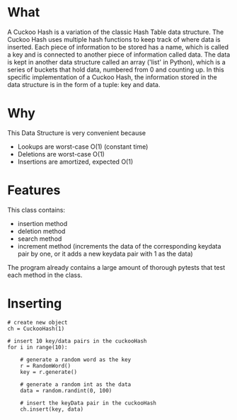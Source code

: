 # What
A Cuckoo Hash is a variation of the classic Hash Table data structure. The Cuckoo Hash uses multiple hash functions to keep track of where data is inserted. Each piece of information to be stored has a name, which is called a key and is connected to another piece of information called data. The data is kept in another data structure called an array ('list' in Python), which is a series of buckets that hold data, numbered from 0 and counting up. In this specific implementation of a Cuckoo Hash, the information stored in the data structure is in the form of a tuple: key and data. 

# Why
This Data Structure is very convenient because 
- Lookups are worst-case O(1) (constant time)
- Deletions are worst-case O(1)
- Insertions are amortized, expected O(1)
  
# Features 
This class contains:
- insertion method 
- deletion method
- search method
- increment method (increments the data of the corresponding keydata pair by one, or it adds a new keydata pair with 1 as the data)

The program already contains a large amount of thorough pytests that test each method in the class. 

# Inserting 

    # create new object 
    ch = CuckooHash(1)

    # insert 10 key/data pairs in the cuckooHash
    for i in range(10): 

        # generate a random word as the key
        r = RandomWord()
        key = r.generate()
        
        # generate a random int as the data 
        data = random.randint(0, 100)
        
        # insert the keyData pair in the cuckooHash 
        ch.insert(key, data)
    
